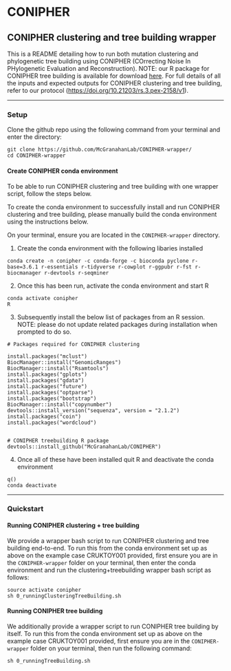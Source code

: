 # CONIPHER 

## CONIPHER clustering and tree building wrapper

This is a README detailing how to run both mutation clustering and phylogenetic tree building using CONIPHER (COrrecting Noise In PHylogenetic Evaluation and Reconstruction). NOTE: our R package for CONIPHER tree building is available for download [here](https://github.com/McGranahanLab/CONIPHER). For full details of all the inputs and expected outputs for CONIPHER clustering and tree building, refer to our protocol (https://doi.org/10.21203/rs.3.pex-2158/v1).

--- 
### Setup

Clone the github repo using the following command from your terminal and enter the directory:
```
git clone https://github.com/McGranahanLab/CONIPHER-wrapper/
cd CONIPHER-wrapper
```

#### Create CONIPHER conda environment
To be able to run CONIPHER clustering and tree building with one wrapper script, follow the steps below. 

To create the conda environment to successfully install and run CONIPHER clustering and tree building, please manually build the conda environment using the instructions below.

On your terminal, ensure you are located in the `CONIPHER-wrapper` directory.

1. Create the conda environment with the following libaries installed
```
conda create -n conipher -c conda-forge -c bioconda pyclone r-base=3.6.1 r-essentials r-tidyverse r-cowplot r-ggpubr r-fst r-biocmanager r-devtools r-seqminer
```

2. Once this has been run, activate the conda environment and start R

```
conda activate conipher
R
```

3. Subsequently install the below list of packages from an R session. NOTE: please do not update related packages during installation when prompted to do so. 

```
# Packages required for CONIPHER clustering

install.packages("mclust")
BiocManager::install("GenomicRanges")
BiocManager::install("Rsamtools")
install.packages("gplots")
install.packages("gdata")
install.packages("future")
install.packages("optparse")
install.packages("bootstrap")
BiocManager::install("copynumber")
devtools::install_version("sequenza", version = "2.1.2")
install.packages("coin")
install.packages("wordcloud")


# CONIPHER treebuilding R package
devtools::install_github("McGranahanLab/CONIPHER")
```

4. Once all of these have been installed quit R and deactivate the conda environment

```
q()
conda deactivate
```

--- 

### Quickstart
#### Running CONIPHER clustering + tree building

We provide a wrapper bash script to run CONIPHER clustering and tree building end-to-end. To run this from the conda environment set up as above on the example case CRUKTOY001 provided, first ensure you are in the `CONIPHER-wrapper` folder on your terminal, then enter the conda environment and run the clustering+treebuilding wrapper bash script as follows:

```
source activate conipher
sh 0_runningClusteringTreeBuilding.sh
```


#### Running CONIPHER tree building

We additionally provide a wrapper script to run CONIPHER tree building by itself. To run this from the conda environment set up as above on the example case CRUKTOY001 provided, first ensure you are in the `CONIPHER-wrapper` folder on your terminal, then run the following command:

```
sh 0_runningTreeBuilding.sh
```

